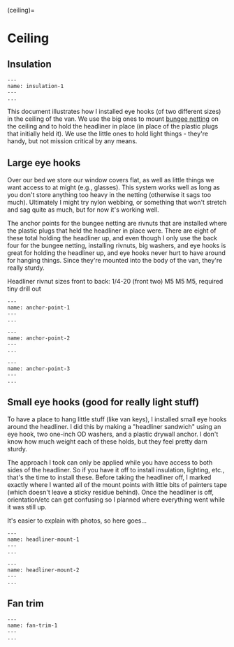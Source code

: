 (ceiling)=
# Ceiling

## Insulation

```{figure} images/ceiling/insulation-1.jpeg
---
name: insulation-1
---
...
```

This document illustrates how I installed eye hooks (of two different sizes) in the ceiling of the van. We use the big ones to mount [bungee netting](https://amzn.to/3qM9cbM) on the ceiling and to hold the headliner in place (in place of the plastic plugs that initially held it). We use the little ones to hold light things - they're handy, but not mission critical by any means.

## Large eye hooks

Over our bed we store our window covers flat, as well as little things we want access to at might (e.g., glasses). This system works well as long as you don't store anything too heavy in the netting (otherwise it sags too much). Ultimately I might try nylon webbing, or something that won't stretch and sag quite as much, but for now it's working well.

The anchor points for the bungee netting are rivnuts that are installed where the plastic plugs that held the headliner in place were. There are eight of these total holding the headliner up, and even though I only use the back four for the bungee netting, installing rivnuts, big washers, and eye hooks is great for holding the headliner up, and eye hooks never hurt to have around for hanging things. Since they're mounted into the body of the van, they're really sturdy.

Headliner rivnut sizes front to back:
1/4-20 (front two)
M5
M5
M5, required tiny drill out



```{figure} images/ceiling/anchor-point-1.jpeg
---
name: anchor-point-1
---
...
```

```{figure} images/ceiling/anchor-point-2.jpeg
---
name: anchor-point-2
---
...
```

```{figure} images/ceiling/anchor-point-3.jpeg
---
name: anchor-point-3
---
...
```


## Small eye hooks (good for really light stuff)

To have a place to hang little stuff (like van keys), I installed small eye hooks around the headliner. I did this by making a "headliner sandwich" using an eye hook, two one-inch OD washers, and a plastic drywall anchor. I don't know how much weight each of these holds, but they feel pretty darn sturdy.

The approach I took can only be applied while you have access to both sides of the headliner. So if you have it off to install insulation, lighting, etc., that's the time to install these. Before taking the headliner off, I marked exactly where I wanted all of the mount points with little bits of painters tape (which doesn't leave a sticky residue behind). Once the headliner is off, orientation/etc can get confusing so I planned where everything went while it was still up.

It's easier to explain with photos, so here goes...

```{figure} images/ceiling/mount-1.jpeg
---
name: headliner-mount-1
---
...
```

```{figure} images/ceiling/mount-2.jpeg
---
name: headliner-mount-2
---
...
```

## Fan trim

```{figure} images/ceiling/fan-trim-1.jpeg
---
name: fan-trim-1
---
...
```